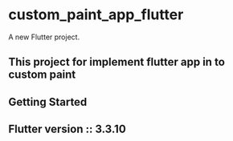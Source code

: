 # custom_paint_app_flutter

A new Flutter project.

## This project for implement flutter app in to custom paint 

## Getting Started

## Flutter version :: 3.3.10
   
